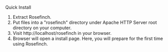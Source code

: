 ﻿Quick Install
 1. Extract Rosefinch.
 2. Put files into a "rosefinch" directory under Apache HTTP Server root directory on your computer.
 3. Visit http://localhost/rosefinch in your browser.
 4. Browser will open a install page. Here, you will prepare for the first time using Rosefinch.
